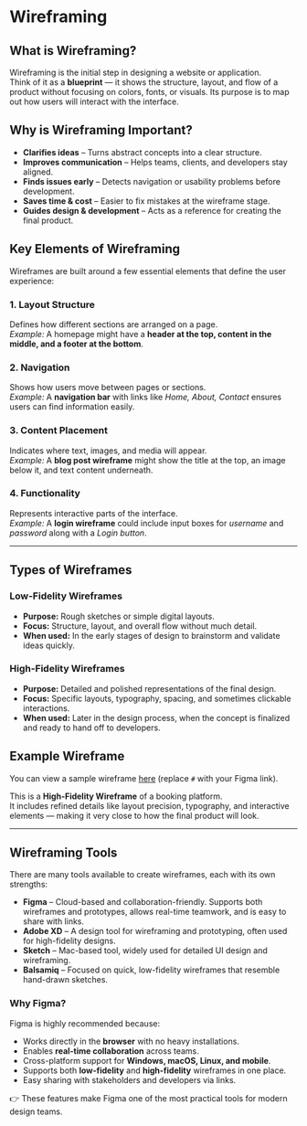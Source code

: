 # Wireframing

## What is Wireframing?
Wireframing is the initial step in designing a website or application.  
Think of it as a **blueprint** — it shows the structure, layout, and flow of a product without focusing on colors, fonts, or visuals. Its purpose is to map out how users will interact with the interface.

## Why is Wireframing Important?
- **Clarifies ideas** – Turns abstract concepts into a clear structure.  
- **Improves communication** – Helps teams, clients, and developers stay aligned.  
- **Finds issues early** – Detects navigation or usability problems before development.  
- **Saves time & cost** – Easier to fix mistakes at the wireframe stage.  
- **Guides design & development** – Acts as a reference for creating the final product.  

## Key Elements of Wireframing
Wireframes are built around a few essential elements that define the user experience:

### 1. Layout Structure
Defines how different sections are arranged on a page.  
*Example:* A homepage might have a **header at the top, content in the middle, and a footer at the bottom**.

### 2. Navigation
Shows how users move between pages or sections.  
*Example:* A **navigation bar** with links like *Home, About, Contact* ensures users can find information easily.

### 3. Content Placement
Indicates where text, images, and media will appear.  
*Example:* A **blog post wireframe** might show the title at the top, an image below it, and text content underneath.

### 4. Functionality
Represents interactive parts of the interface.  
*Example:* A **login wireframe** could include input boxes for *username* and *password* along with a *Login button*.

---

## Types of Wireframes

### Low-Fidelity Wireframes
- **Purpose:** Rough sketches or simple digital layouts.  
- **Focus:** Structure, layout, and overall flow without much detail.  
- **When used:** In the early stages of design to brainstorm and validate ideas quickly.  

### High-Fidelity Wireframes
- **Purpose:** Detailed and polished representations of the final design.  
- **Focus:** Specific layouts, typography, spacing, and sometimes clickable interactions.  
- **When used:** Later in the design process, when the concept is finalized and ready to hand off to developers.  

## Example Wireframe
You can view a sample wireframe [here](#) (replace `#` with your Figma link).  

This is a **High-Fidelity Wireframe** of a booking platform.  
It includes refined details like layout precision, typography, and interactive elements — making it very close to how the final product will look.

---

## Wireframing Tools
There are many tools available to create wireframes, each with its own strengths:

- **Figma** – Cloud-based and collaboration-friendly. Supports both wireframes and prototypes, allows real-time teamwork, and is easy to share with links.  
- **Adobe XD** – A design tool for wireframing and prototyping, often used for high-fidelity designs.  
- **Sketch** – Mac-based tool, widely used for detailed UI design and wireframing.  
- **Balsamiq** – Focused on quick, low-fidelity wireframes that resemble hand-drawn sketches.  

### Why Figma?
Figma is highly recommended because:
- Works directly in the **browser** with no heavy installations.  
- Enables **real-time collaboration** across teams.  
- Cross-platform support for **Windows, macOS, Linux, and mobile**.  
- Supports both **low-fidelity** and **high-fidelity** wireframes in one place.  
- Easy sharing with stakeholders and developers via links.  

👉 These features make Figma one of the most practical tools for modern design teams.

